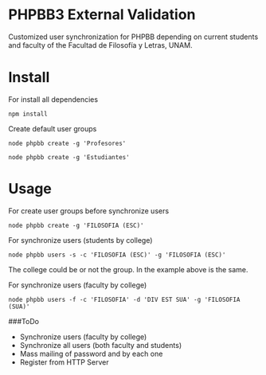 # PHPBB3 External Validation

Customized user synchronization for PHPBB depending on current students and faculty of the Facultad de Filosofía y Letras, UNAM. 

# Install

For install all dependencies

    npm install

Create default user groups

    node phpbb create -g 'Profesores'

    node phpbb create -g 'Estudiantes'

# Usage

For create user groups before synchronize users
  
    node phpbb create -g 'FILOSOFIA (ESC)'

For synchronize users (students by college)

    node phpbb users -s -c 'FILOSOFIA (ESC)' -g 'FILOSOFIA (ESC)'

The college could be or not the group. In the example above is the same.

For synchronize users (faculty by college)

    node phpbb users -f -c 'FILOSOFIA' -d 'DIV EST SUA' -g 'FILOSOFIA (SUA)'

###ToDo

* Synchronize users (faculty by college)
* Synchronize all users (both faculty and students)
* Mass mailing of password and by each one
* Register from HTTP Server